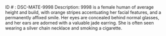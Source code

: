 ID # : DSC-MATE-9998
Description: 9998 is a female human of average height and build, with orange stripes accentuating her facial features, and a permanently affixed smile. Her eyes are concealed behind normal glasses, and her ears are adorned with a valuable jade earring. She is often seen wearing a silver chain necklace and smoking a cigarette.